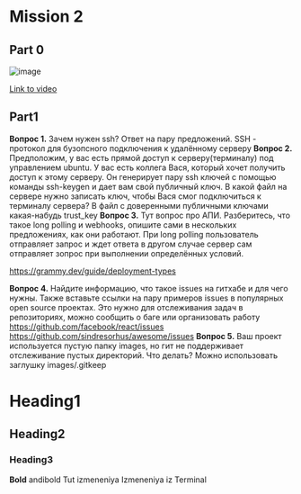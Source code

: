 # Mission 2

## Part 0
![image](https://github.com/user-attachments/assets/10b21040-42c3-4014-a228-9122efccdfa8)

[Link to video](https://www.youtube.com/watch?v=UUhavvMO2FQ)

## Part1

**Вопрос 1.** Зачем нужен ssh? Ответ на пару предложений.
SSH - протокол для бузопсного подключения к удалённому серверу
**Вопрос 2.** Предположим, у вас есть прямой доступ к серверу(терминалу) под управлением ubuntu. У вас есть коллега Вася, который хочет получить доступ к этому серверу. Он генерирует пару ssh ключей с помощью команды ssh-keygen и дает вам свой публичный ключ. В какой файл на сервере нужно записать ключ, чтобы Вася смог подключиться к терминалу сервера?
В файл с доверенными публичными ключами какая-набудь trust_key 
**Вопрос 3.**  Тут вопрос про АПИ. Разберитесь, что такое long polling и webhooks, опишите сами в нескольких предложениях, как они работают.
При long polling пользователь отправляет запрос и ждет ответа в другом случае сервер сам отправляет зопрос при выполнении определённых условий.

https://grammy.dev/guide/deployment-types

**Вопрос 4.** Найдите информацию, что такое issues на гитхабе и для чего нужны. Также вставьте ссылки на пару примеров issues в популярных open source проектах.
Это нужно для отслеживания задач в репозиториях, можно сообщить о баге или организовать работу
https://github.com/facebook/react/issues
https://github.com/sindresorhus/awesome/issues
**Вопрос 5.** Ваш проект используется пустую папку images, но гит не поддерживает отслеживание пустых директорий. Что делать?
Можно использовать заглушку images/.gitkeep
# Heading1  
## Heading2  
### Heading3  
**Bold** andibold
Tut izmeneniya
Izmeneniya iz Terminal
